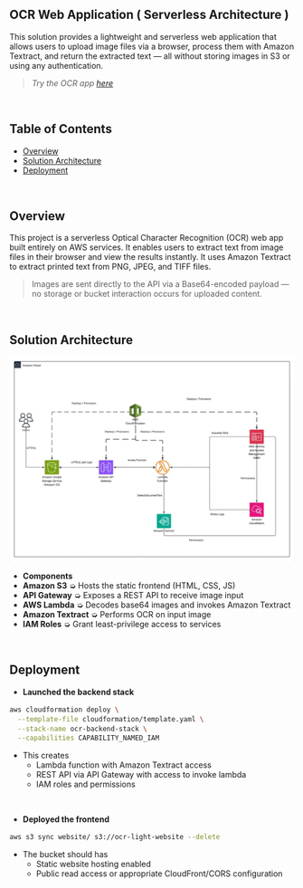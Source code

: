 ## OCR Web Application ( Serverless Architecture )

This solution provides a lightweight and serverless web application that allows users to upload image files via a browser, process them with Amazon Textract, and return the extracted text — all without storing images in S3 or using any authentication.

> _Try the OCR app [here](https://ocr-light-website.s3.amazonaws.com/index.html)_

<BR>

## Table of Contents
- [Overview](#overview)
- [Solution Architecture](#solution-architecture)
- [Deployment](#deployment)

<BR>

## Overview

This project is a serverless Optical Character Recognition (OCR) web app built entirely on AWS services. It enables users to extract text from image files in their browser and view the results instantly. It uses Amazon Textract to extract printed text from PNG, JPEG, and TIFF files.

> Images are sent directly to the API via a Base64-encoded payload — no storage or bucket interaction occurs for uploaded content.

<BR>

## Solution Architecture

![architecture diagram](arch.png)

- __Components__
- **Amazon S3** ➭ Hosts the static frontend (HTML, CSS, JS)
- **API Gateway** ➭ Exposes a REST API to receive image input
- **AWS Lambda** ➭ Decodes base64 images and invokes Amazon Textract
- **Amazon Textract** ➭ Performs OCR on input image
- **IAM Roles** ➭ Grant least-privilege access to services

<BR>

## Deployment

- __Launched the backend stack__

```bash
aws cloudformation deploy \
  --template-file cloudformation/template.yaml \
  --stack-name ocr-backend-stack \
  --capabilities CAPABILITY_NAMED_IAM
```

- This creates
  - Lambda function with Amazon Textract access
  - REST API via API Gateway with access to invoke lambda
  - IAM roles and permissions

<RB>
<BR>
  
- __Deployed the frontend__

```bash
aws s3 sync website/ s3://ocr-light-website --delete
```

- The bucket should has
  - Static website hosting enabled
  - Public read access or appropriate CloudFront/CORS configuration

